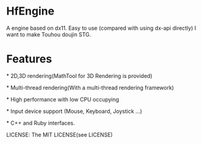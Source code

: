 # HfEngine
A engine based on dx11. Easy to use (compared with using dx-api directly)
I want to make Touhou doujin STG.

# Features
\* 2D,3D rendering(MathTool for 3D Rendering is provided)

\* Multi-thread rendering(With a multi-thread rendering framework)

\* High performance with low CPU occupying

\* Input device support (Mouse, Keyboard, Joystick ...)

\* C++ and Ruby interfaces.

LICENSE:
The MIT LICENSE(see LICENSE)